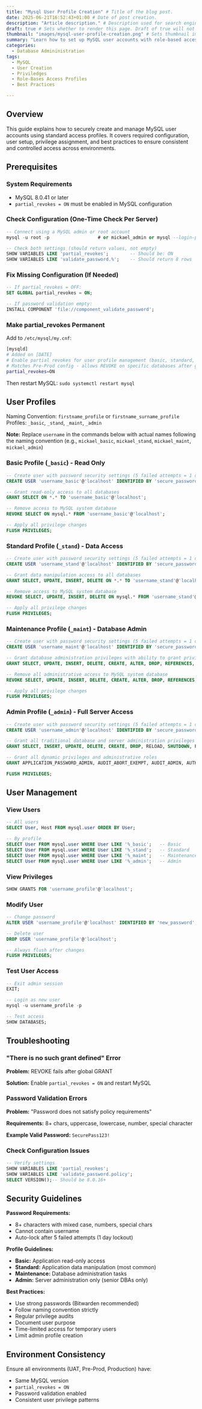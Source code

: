 ```yaml
---
title: "Mysql User Profile Creation" # Title of the blog post.
date: 2025-06-21T16:52:43+01:00 # Date of post creation.
description: "Article description." # Description used for search engine.
draft: true # Sets whether to render this page. Draft of true will not be rendered.
thumbnail: "images/mysql-user-profile-creation.png" # Sets thumbnail image appearing inside card on homepage.
summary: "Learn how to set up MySQL user accounts with role-based access profiles, secure configurations, and consistent privilege management across environments."
categories:
  - Database Admininistration
tags:
  - MySQL
  - User Creation
  - Priviledges
  - Role-Bases Access Profiles
  - Best Practices

---
```


## Overview
This guide explains how to securely create and manage MySQL user accounts using standard access profiles. It covers required configuration, user setup, privilege assignment, and best practices to ensure consistent and controlled access across environments.

## Prerequisites

### System Requirements

- MySQL 8.0.41 or later
- `partial_revokes = ON` must be enabled in MySQL configuration

### Check Configuration (One-Time Check Per Server)

```sql
-- Connect using a MySQL admin or root account
mysql -u root -p                  # or mickael_admin or mysql --login-path=client

-- Check both settings (should return values, not empty)
SHOW VARIABLES LIKE 'partial_revokes';        -- Should be: ON
SHOW VARIABLES LIKE 'validate_password.%';    -- Should return 8 rows
```

### Fix Missing Configuration (If Needed)

```sql
-- If partial_revokes = OFF:
SET GLOBAL partial_revokes = ON;

-- If password validation empty:
INSTALL COMPONENT 'file://component_validate_password';
```

### Make partial_revokes Permanent

Add to `/etc/mysql/my.cnf`:

```bash
[mysqld]
# Added on [DATE]
# Enable partial revokes for user profile management (basic, standard, maintenance, admin)
# Matches Pre-Prod config - allows REVOKE on specific databases after global GRANT
partial_revokes=ON
```

Then restart MySQL: `sudo systemctl restart mysql`

## User Profiles

Naming Convention: `firstname_profile` or `firstname_surname_profile`
Profiles: `_basic`, `_stand`, `_maint`, `_admin`

**Note:** Replace `username` in the commands below with actual names following the naming convention (e.g., `mickael_basic`, `mickael_stand`, `mickael_maint`, `mickael_admin`)


### Basic Profile (`_basic`) - Read Only

```sql
-- Create user with password security settings (5 failed attempts = 1 day lockout)
CREATE USER 'username_basic'@'localhost' IDENTIFIED BY 'secure_password' FAILED_LOGIN_ATTEMPTS 5 PASSWORD_LOCK_TIME 1;

-- Grant read-only access to all databases
GRANT SELECT ON *.* TO 'username_basic'@'localhost';

-- Remove access to MySQL system database
REVOKE SELECT ON mysql.* FROM 'username_basic'@'localhost';

-- Apply all privilege changes
FLUSH PRIVILEGES;
```

### Standard Profile (`_stand`) - Data Access

```sql
-- Create user with password security settings (5 failed attempts = 1 day lockout)
CREATE USER 'username_stand'@'localhost' IDENTIFIED BY 'secure_password' FAILED_LOGIN_ATTEMPTS 5 PASSWORD_LOCK_TIME 1;

-- Grant data manipulation access to all databases
GRANT SELECT, UPDATE, INSERT, DELETE ON *.* TO 'username_stand'@'localhost';

-- Remove access to MySQL system database
REVOKE SELECT, UPDATE, INSERT, DELETE ON mysql.* FROM 'username_stand'@'localhost';

-- Apply all privilege changes
FLUSH PRIVILEGES;
```

### Maintenance Profile (`_maint`) - Database Admin

```sql
-- Create user with password security settings (5 failed attempts = 1 day lockout)
CREATE USER 'username_maint'@'localhost' IDENTIFIED BY 'secure_password' FAILED_LOGIN_ATTEMPTS 5 PASSWORD_LOCK_TIME 1;

-- Grant database administration privileges with ability to grant privileges to others
GRANT SELECT, UPDATE, INSERT, DELETE, CREATE, ALTER, DROP, REFERENCES, LOCK TABLES, CREATE TABLESPACE, CREATE TEMPORARY TABLES, CREATE VIEW, EVENT, EXECUTE, INDEX, SHOW VIEW, TRIGGER ON *.* TO 'username_maint'@'localhost' WITH GRANT OPTION;

-- Remove all administrative access to MySQL system database
REVOKE SELECT, UPDATE, INSERT, DELETE, CREATE, ALTER, DROP, REFERENCES, LOCK TABLES, CREATE TABLESPACE, CREATE TEMPORARY TABLES, CREATE VIEW, EVENT, EXECUTE, INDEX, SHOW VIEW, TRIGGER, GRANT OPTION ON mysql.* FROM 'username_maint'@'localhost';

-- Apply all privilege changes
FLUSH PRIVILEGES;
```

### Admin Profile (`_admin`) - Full Server Access

```sql
-- Create user with password security settings (5 failed attempts = 1 day lockout)
CREATE USER 'username_admin'@'localhost' IDENTIFIED BY 'secure_password' FAILED_LOGIN_ATTEMPTS 5 PASSWORD_LOCK_TIME 1;

-- Grant all traditional database and server administration privileges
GRANT SELECT, INSERT, UPDATE, DELETE, CREATE, DROP, RELOAD, SHUTDOWN, PROCESS, FILE, REFERENCES, INDEX, ALTER, SHOW DATABASES, SUPER, CREATE TEMPORARY TABLES, LOCK TABLES, EXECUTE, REPLICATION SLAVE, REPLICATION CLIENT, CREATE VIEW, SHOW VIEW, CREATE ROUTINE, ALTER ROUTINE, CREATE USER, EVENT, TRIGGER, CREATE TABLESPACE, CREATE ROLE, DROP ROLE ON *.* TO 'username_admin'@'localhost' WITH GRANT OPTION;

-- Grant all dynamic privileges and administrative roles
GRANT APPLICATION_PASSWORD_ADMIN, AUDIT_ABORT_EXEMPT, AUDIT_ADMIN, AUTHENTICATION_POLICY_ADMIN, BACKUP_ADMIN, BINLOG_ADMIN, BINLOG_ENCRYPTION_ADMIN, CLONE_ADMIN, CONNECTION_ADMIN, ENCRYPTION_KEY_ADMIN, FIREWALL_EXEMPT, FLUSH_OPTIMIZER_COSTS, FLUSH_STATUS, FLUSH_TABLES, FLUSH_USER_RESOURCES, GROUP_REPLICATION_ADMIN, GROUP_REPLICATION_STREAM, INNODB_REDO_LOG_ARCHIVE, INNODB_REDO_LOG_ENABLE, PASSWORDLESS_USER_ADMIN, PERSIST_RO_VARIABLES_ADMIN, REPLICATION_APPLIER, REPLICATION_SLAVE_ADMIN, RESOURCE_GROUP_ADMIN, RESOURCE_GROUP_USER, ROLE_ADMIN, SENSITIVE_VARIABLES_OBSERVER, SERVICE_CONNECTION_ADMIN, SESSION_VARIABLES_ADMIN, SET_USER_ID, SHOW_ROUTINE, SYSTEM_USER, SYSTEM_VARIABLES_ADMIN, TABLE_ENCRYPTION_ADMIN, TELEMETRY_LOG_ADMIN, XA_RECOVER_ADMIN ON *.* TO 'username_admin'@'localhost' WITH GRANT OPTION;

FLUSH PRIVILEGES;
```

## User Management

### View Users

```sql
-- All users
SELECT User, Host FROM mysql.user ORDER BY User;

-- By profile
SELECT User FROM mysql.user WHERE User LIKE '%_basic';   -- Basic
SELECT User FROM mysql.user WHERE User LIKE '%_stand';   -- Standard  
SELECT User FROM mysql.user WHERE User LIKE '%_maint';   -- Maintenance
SELECT User FROM mysql.user WHERE User LIKE '%_admin';   -- Admin
```

### View Privileges

```sql
SHOW GRANTS FOR 'username_profile'@'localhost';
```

### Modify User

```sql
-- Change password
ALTER USER 'username_profile'@'localhost' IDENTIFIED BY 'new_password';

-- Delete user
DROP USER 'username_profile'@'localhost';

-- Always flush after changes
FLUSH PRIVILEGES;
```

### Test User Access

```sql
-- Exit admin session
EXIT;

-- Login as new user
mysql -u username_profile -p

-- Test access
SHOW DATABASES;
```

## Troubleshooting

### "There is no such grant defined" Error

**Problem:** REVOKE fails after global GRANT

**Solution:** Enable `partial_revokes = ON` and restart MySQL

### Password Validation Errors

**Problem:** "Password does not satisfy policy requirements"

**Requirements:** 8+ chars, uppercase, lowercase, number, special character

**Example Valid Password:** `SecurePass123!`

### Check Configuration Issues

```sql
-- Verify settings
SHOW VARIABLES LIKE 'partial_revokes';
SHOW VARIABLES LIKE 'validate_password.policy';
SELECT VERSION();-- Should be 8.0.16+
```

## Security Guidelines

**Password Requirements:**

- 8+ characters with mixed case, numbers, special chars
- Cannot contain username
- Auto-lock after 5 failed attempts (1 day lockout)

**Profile Guidelines:**

- **Basic:** Application read-only access
- **Standard:** Application data manipulation (most common)
- **Maintenance:** Database administration tasks
- **Admin:** Server administration only (senior DBAs only)

**Best Practices:**

- Use strong passwords (Bitwarden recommended)
- Follow naming convention strictly
- Regular privilege audits
- Document user purpose
- Time-limited access for temporary users
- Limit admin profile creation

## Environment Consistency

Ensure all environments (UAT, Pre-Prod, Production) have:

- Same MySQL version
- `partial_revokes = ON`
- Password validation enabled
- Consistent user privilege patterns